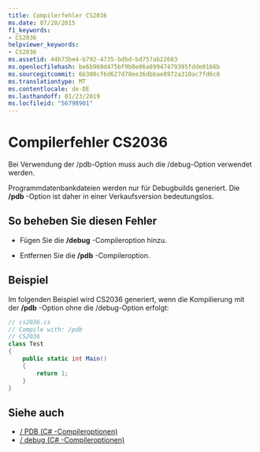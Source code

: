 ```yaml
---
title: Compilerfehler CS2036
ms.date: 07/20/2015
f1_keywords:
- CS2036
helpviewer_keywords:
- CS2036
ms.assetid: 44b73be4-b792-4735-bdbd-bd757ab22683
ms.openlocfilehash: be6b960d475bf9b0e06a89947479395fdde0166b
ms.sourcegitcommit: 6b308cf6d627d78ee36dbbae8972a310ac7fd6c8
ms.translationtype: MT
ms.contentlocale: de-DE
ms.lasthandoff: 01/23/2019
ms.locfileid: "56798901"
---
```

# <a name="compiler-error-cs2036"></a>Compilerfehler CS2036
Bei Verwendung der /pdb-Option muss auch die /debug-Option verwendet werden.  
  
 Programmdatenbankdateien werden nur für Debugbuilds generiert. Die **/pdb** -Option ist daher in einer Verkaufsversion bedeutungslos.  
  
## <a name="to-correct-this-error"></a>So beheben Sie diesen Fehler  
  
-   Fügen Sie die **/debug** -Compileroption hinzu.  
  
-   Entfernen Sie die **/pdb** -Compileroption.  
  
## <a name="example"></a>Beispiel  
 Im folgenden Beispiel wird CS2036 generiert, wenn die Kompilierung mit der **/pdb** -Option ohne die /debug-Option erfolgt:  
  
```csharp  
// cs2036.cs  
// Compile with: /pdb  
// CS2036  
class Test  
{  
    public static int Main()  
    {  
        return 1;  
    }  
}  
```  
  
## <a name="see-also"></a>Siehe auch

- [/ PDB (C# -Compileroptionen)](../../csharp/language-reference/compiler-options/pdb-compiler-option.md)
- [/ debug (C# -Compileroptionen)](../../csharp/language-reference/compiler-options/debug-compiler-option.md)
